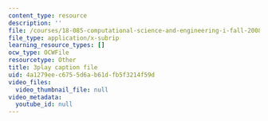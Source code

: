 ```yaml
---
content_type: resource
description: ''
file: /courses/18-085-computational-science-and-engineering-i-fall-2008/4a1279eec6755d6ab61dfb5f3214f59d_uMdPZuT7f70.vtt
file_type: application/x-subrip
learning_resource_types: []
ocw_type: OCWFile
resourcetype: Other
title: 3play caption file
uid: 4a1279ee-c675-5d6a-b61d-fb5f3214f59d
video_files:
  video_thumbnail_file: null
video_metadata:
  youtube_id: null
---
```

